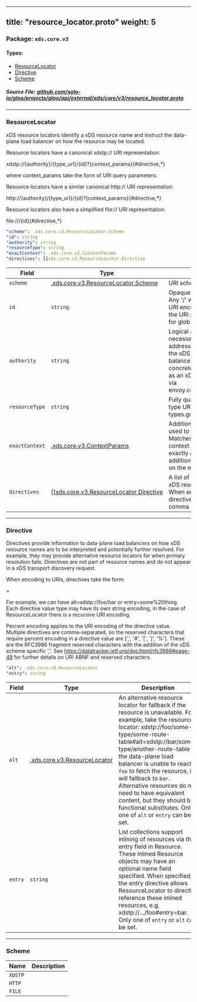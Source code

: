 
---
title: "resource_locator.proto"
weight: 5
---

<!-- Code generated by solo-kit. DO NOT EDIT. -->


### Package: `xds.core.v3` 
#### Types:


- [ResourceLocator](#resourcelocator)
- [Directive](#directive)
- [Scheme](#scheme)
  



##### Source File: [github.com/solo-io/gloo/projects/gloo/api/external/xds/core/v3/resource_locator.proto](https://github.com/solo-io/gloo/blob/main/projects/gloo/api/external/xds/core/v3/resource_locator.proto)





---
### ResourceLocator

 
xDS resource locators identify a xDS resource name and instruct the
data-plane load balancer on how the resource may be located.

Resource locators have a canonical xdstp:// URI representation:

  xdstp://{authority}/{type_url}/{id}?{context_params}{#directive,*}

where context_params take the form of URI query parameters.

Resource locators have a similar canonical http:// URI representation:

  http://{authority}/{type_url}/{id}?{context_params}{#directive,*}

Resource locators also have a simplified file:// URI representation:

  file:///{id}{#directive,*}

```yaml
"scheme": .xds.core.v3.ResourceLocator.Scheme
"id": string
"authority": string
"resourceType": string
"exactContext": .xds.core.v3.ContextParams
"directives": []xds.core.v3.ResourceLocator.Directive

```

| Field | Type | Description |
| ----- | ---- | ----------- | 
| `scheme` | [.xds.core.v3.ResourceLocator.Scheme](../resource_locator.proto.sk/#scheme) | URI scheme. |
| `id` | `string` | Opaque identifier for the resource. Any '/' will not be escaped during URI encoding and will form part of the URI path. This may end with ‘*’ for glob collection references. |
| `authority` | `string` | Logical authority for resource (not necessarily transport network address). Authorities are opaque in the xDS API, data-plane load balancers will map them to concrete network transports such as an xDS management server, e.g. via envoy.config.core.v3.ConfigSource. |
| `resourceType` | `string` | Fully qualified resource type (as in type URL without types.googleapis.com/ prefix). |
| `exactContext` | [.xds.core.v3.ContextParams](../context_params.proto.sk/#contextparams) | Additional parameters that can be used to select resource variants. Matches must be exact, i.e. all context parameters must match exactly and there must be no additional context parameters set on the matched resource. |
| `directives` | [[]xds.core.v3.ResourceLocator.Directive](../resource_locator.proto.sk/#directive) | A list of directives that appear in the xDS resource locator #fragment. When encoding to URI form, directives are percent encoded with comma separation. |




---
### Directive

 
Directives provide information to data-plane load balancers on how xDS
resource names are to be interpreted and potentially further resolved. For
example, they may provide alternative resource locators for when primary
resolution fails. Directives are not part of resource names and do not
appear in a xDS transport discovery request.

When encoding to URIs, directives take the form:

<directive name>=<string representation of directive value>

For example, we can have alt=xdstp://foo/bar or entry=some%20thing. Each
directive value type may have its own string encoding, in the case of
ResourceLocator there is a recursive URI encoding.

Percent encoding applies to the URI encoding of the directive value.
Multiple directives are comma-separated, so the reserved characters that
require percent encoding in a directive value are [',', '#', '[', ']',
'%']. These are the RFC3986 fragment reserved characters with the addition
of the xDS scheme specific ','. See
https://datatracker.ietf.org/doc/html/rfc3986#page-49 for further details on URI ABNF
and reserved characters.

```yaml
"alt": .xds.core.v3.ResourceLocator
"entry": string

```

| Field | Type | Description |
| ----- | ---- | ----------- | 
| `alt` | [.xds.core.v3.ResourceLocator](../resource_locator.proto.sk/#resourcelocator) | An alternative resource locator for fallback if the resource is unavailable. For example, take the resource locator: xdstp://foo/some-type/some-route-table#alt=xdstp://bar/some-type/another-route-table If the data-plane load balancer is unable to reach `foo` to fetch the resource, it will fallback to `bar`. Alternative resources do not need to have equivalent content, but they should be functional substitutes. Only one of `alt` or `entry` can be set. |
| `entry` | `string` | List collections support inlining of resources via the entry field in Resource. These inlined Resource objects may have an optional name field specified. When specified, the entry directive allows ResourceLocator to directly reference these inlined resources, e.g. xdstp://.../foo#entry=bar. Only one of `entry` or `alt` can be set. |




---
### Scheme



| Name | Description |
| ----- | ----------- | 
| `XDSTP` |  |
| `HTTP` |  |
| `FILE` |  |





<!-- Start of HubSpot Embed Code -->
<script type="text/javascript" id="hs-script-loader" async defer src="//js.hs-scripts.com/5130874.js"></script>
<!-- End of HubSpot Embed Code -->
